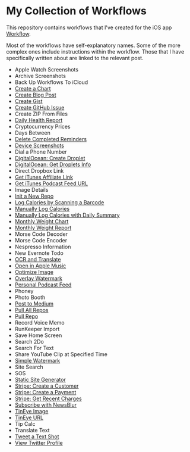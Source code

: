 # My Collection of Workflows

This repository contains workflows that I've created for the iOS app [Workflow](https://itunes.apple.com/us/app/workflow/id915249334?mt=8&uo=4&at=10l64N).

Most of the workflows have self-explanatory names. Some of the more complex ones include instructions within the workflow. Those that I have specifically written about are linked to the relevant post.

- Apple Watch Screenshots
- Archive Screenshots
- Back Up Workflows To iCloud
- [Create a Chart](https://www.jordanmerrick.com/posts/workflow-charts)
- [Create Blog Post](https://www.jordanmerrick.com/posts/some-workflows-for-working-copy)
- [Create Gist](https://www.jordanmerrick.com/posts/workflow-and-apis)
- [Create GitHub Issue](https://www.jordanmerrick.com/posts/revisiting-ifttt-workflow)
- Create ZIP From Files
- [Daily Health Report](https://www.jordanmerrick.com/posts/getting-healthy-with-workflow)
- Cryptocurrency Prices
- Days Between
- [Delete Completed Reminders](https://www.jordanmerrick.com/posts/deleting-completed-icloud-reminders-on-ios)
- [Device Screenshots](https://www.jordanmerrick.com/posts/device-framed-screenshots-in-workflow-redux)
- Dial a Phone Number
- [DigitalOcean: Create Droplet](https://www.jordanmerrick.com/posts/workflow-and-apis)
- [DigitalOcean: Get Droplets Info](https://www.jordanmerrick.com/posts/workflow-and-apis)
- Direct Dropbox Link
- [Get iTunes Affiliate Link](https://www.jordanmerrick.com/posts/generate-itunes-affiliate-links-with-workflow)
- [Get iTunes Podcast Feed URL](https://www.jordanmerrick.com/posts/subscribe-to-podcast-itms-workflow)
- Image Details
- [Init a New Repo](https://www.jordanmerrick.com/posts/some-workflows-for-working-copy)
- [Log Calories by Scanning a Barcode](https://www.jordanmerrick.com/posts/getting-healthy-with-workflow)
- [Manually Log Calories](https://www.jordanmerrick.com/posts/getting-healthy-with-workflow)
- [Manually Log Calories with Daily Summary](https://www.jordanmerrick.com/posts/getting-healthy-with-workflow)
- [Monthly Weight Chart](https://www.jordanmerrick.com/posts/getting-healthy-with-workflow)
- [Monthly Weight Report](https://www.jordanmerrick.com/posts/getting-healthy-with-workflow)
- Morse Code Decoder
- Morse Code Encoder
- Nespresso Information
- New Evernote Todo
- [OCR and Translate](https://www.jordanmerrick.com/posts/ocr-with-workflow)
- [Open in Apple Music](https://www.jordanmerrick.com/posts/open-itunes-store-album-in-apple-music)
- [Optimize Image](https://www.jordanmerrick.com/posts/optimizing-images-with-tinypng-and-workflow)
- [Overlay Watermark](https://www.jordanmerrick.com/posts/watermarking-images-with-workflow)
- [Personal Podcast Feed](https://www.jordanmerrick.com/posts/workflow-personal-podcast-feed)
- Phoney
- Photo Booth
- [Post to Medium](https://www.jordanmerrick.com/posts/revisiting-ifttt-workflow)
- [Pull All Repos](https://www.jordanmerrick.com/posts/some-workflows-for-working-copy)
- [Pull Repo](https://www.jordanmerrick.com/posts/some-workflows-for-working-copy)
- Record Voice Memo
- RunKeeper Import
- Save Home Screen
- Search 2Do
- Search For Text
- Share YouTube Clip at Specified Time
- [Simple Watermark](https://www.jordanmerrick.com/posts/watermarking-images-with-workflow)
- Site Search
- SOS
- [Static Site Generator](https://www.jordanmerrick.com/posts/a-static-site-generator-for-workflow)
- [Stripe: Create a Customer](https://www.jordanmerrick.com/posts/workflow-and-apis)
- [Stripe: Create a Payment](https://www.jordanmerrick.com/posts/workflow-and-apis)
- [Stripe: Get Recent Charges](https://www.jordanmerrick.com/posts/workflow-and-apis)
- [Subscribe with NewsBlur](https://www.jordanmerrick.com/posts/revisiting-ifttt-workflow)
- [TinEye Image](https://www.jordanmerrick.com/posts/reverse-image-search-with-tineye-and-workflow)
- [TinEye URL](https://www.jordanmerrick.com/posts/reverse-image-search-with-tineye-and-workflow)
- Tip Calc
- Translate Text
- [Tweet a Text Shot](https://www.jordanmerrick.com/posts/post-an-excerpt-of-text-as-an-image-to-twitter-using-workflow)
- [View Twitter Profile](https://www.jordanmerrick.com/posts/open-twitter-com-user-profiles-in-a-3rd-party-twitter-client-with-workflow)